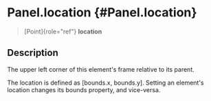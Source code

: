 Panel.location {#Panel.location}
==============

> [Point]{role="ref"} **location**

Description
-----------

The upper left corner of this element\'s frame relative to its parent.

The location is defined as \[bounds.x, bounds.y\]. Setting an element\'s
location changes its bounds property, and vice-versa.
